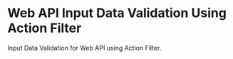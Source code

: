 # Web API Input Data Validation Using Action Filter

Input Data Validation for Web API using Action Filter.

